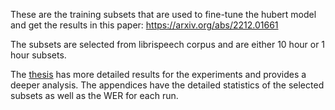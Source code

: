 
These are the training subsets that are used to fine-tune the hubert model and get the results in this paper: https://arxiv.org/abs/2212.01661

The subsets are selected from librispeech corpus and are either 10 hour or 1 hour subsets.

The  [thesis](ReemGody_UTThesis.pdf) has more detailed results for the experiments and provides a deeper analysis. The appendices have the detailed statistics of the selected subsets as well as the WER for each run.
